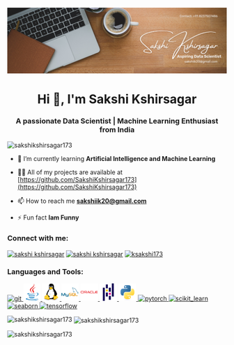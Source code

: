 ![logo](https://github.com/SakshiKshirsagar173/SakshiKshirsagar173/blob/main/Brown%20Wood%20Minimalist%20Profile%20LinkedIn%20Banner.png)
<h1 align="center">Hi 👋, I'm Sakshi Kshirsagar</h1>
<h3 align="center">A passionate Data Scientist | Machine Learning Enthusiast from India</h3>

<p align="left"> <img src="https://komarev.com/ghpvc/?username=sakshikshirsagar173&label=Profile%20views&color=0e75b6&style=flat" alt="sakshikshirsagar173" /> </p>

- 🌱 I’m currently learning **Artificial Intelligence and Machine Learning**

- 👨‍💻 All of my projects are available at [https://github.com/SakshiKshirsagar173](https://github.com/SakshiKshirsagar173)

- 📫 How to reach me **sakshiik20@gmail.com**

- ⚡ Fun fact **Iam Funny**

<h3 align="left">Connect with me:</h3>
<p align="left">
<a href="https://linkedin.com/in/sakshi kshirsagar" target="blank"><img align="center" src="https://raw.githubusercontent.com/rahuldkjain/github-profile-readme-generator/master/src/images/icons/Social/linked-in-alt.svg" alt="sakshi kshirsagar" height="30" width="40" /></a>
<a href="https://www.hackerrank.com/sakshi kshirsagar" target="blank"><img align="center" src="https://raw.githubusercontent.com/rahuldkjain/github-profile-readme-generator/master/src/images/icons/Social/hackerrank.svg" alt="sakshi kshirsagar" height="30" width="40" /></a>
<a href="https://www.leetcode.com/ksakshi173" target="blank"><img align="center" src="https://raw.githubusercontent.com/rahuldkjain/github-profile-readme-generator/master/src/images/icons/Social/leet-code.svg" alt="ksakshi173" height="30" width="40" /></a>
</p>

<h3 align="left">Languages and Tools:</h3>
<p align="left"> <a href="https://git-scm.com/" target="_blank" rel="noreferrer"> <img src="https://www.vectorlogo.zone/logos/git-scm/git-scm-icon.svg" alt="git" width="40" height="40"/> </a> <a href="https://www.java.com" target="_blank" rel="noreferrer"> <img src="https://raw.githubusercontent.com/devicons/devicon/master/icons/java/java-original.svg" alt="java" width="40" height="40"/> </a> <a href="https://www.linux.org/" target="_blank" rel="noreferrer"> <img src="https://raw.githubusercontent.com/devicons/devicon/master/icons/linux/linux-original.svg" alt="linux" width="40" height="40"/> </a> <a href="https://www.mysql.com/" target="_blank" rel="noreferrer"> <img src="https://raw.githubusercontent.com/devicons/devicon/master/icons/mysql/mysql-original-wordmark.svg" alt="mysql" width="40" height="40"/> </a> <a href="https://www.oracle.com/" target="_blank" rel="noreferrer"> <img src="https://raw.githubusercontent.com/devicons/devicon/master/icons/oracle/oracle-original.svg" alt="oracle" width="40" height="40"/> </a> <a href="https://pandas.pydata.org/" target="_blank" rel="noreferrer"> <img src="https://raw.githubusercontent.com/devicons/devicon/2ae2a900d2f041da66e950e4d48052658d850630/icons/pandas/pandas-original.svg" alt="pandas" width="40" height="40"/> </a> <a href="https://www.python.org" target="_blank" rel="noreferrer"> <img src="https://raw.githubusercontent.com/devicons/devicon/master/icons/python/python-original.svg" alt="python" width="40" height="40"/> </a> <a href="https://pytorch.org/" target="_blank" rel="noreferrer"> <img src="https://www.vectorlogo.zone/logos/pytorch/pytorch-icon.svg" alt="pytorch" width="40" height="40"/> </a> <a href="https://scikit-learn.org/" target="_blank" rel="noreferrer"> <img src="https://upload.wikimedia.org/wikipedia/commons/0/05/Scikit_learn_logo_small.svg" alt="scikit_learn" width="40" height="40"/> </a> <a href="https://seaborn.pydata.org/" target="_blank" rel="noreferrer"> <img src="https://seaborn.pydata.org/_images/logo-mark-lightbg.svg" alt="seaborn" width="40" height="40"/> </a> <a href="https://www.tensorflow.org" target="_blank" rel="noreferrer"> <img src="https://www.vectorlogo.zone/logos/tensorflow/tensorflow-icon.svg" alt="tensorflow" width="40" height="40"/> </a> </p>

<p><img align="left" src="https://github-readme-stats.vercel.app/api/top-langs?username=sakshikshirsagar173&show_icons=true&locale=en&layout=compact" alt="sakshikshirsagar173" /></p>

<p>&nbsp;<img align="center" src="https://github-readme-stats.vercel.app/api?username=sakshikshirsagar173&show_icons=true&locale=en" alt="sakshikshirsagar173" /></p>

<p><img align="center" src="https://github-readme-streak-stats.herokuapp.com/?user=sakshikshirsagar173&" alt="sakshikshirsagar173" /></p>
